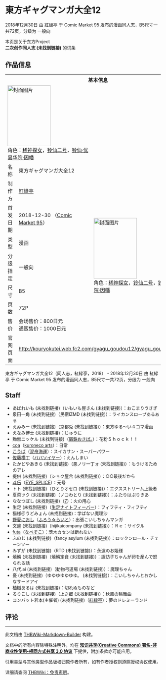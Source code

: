 # 東方ギャグマンガ大全12

<!-- source html: G:\repos\THBWiki-Markdown-Builder\THBWikiMarkdown\Temp\main\1\10\ns0%3A%E6%9D%B1%E6%96%B9%E3%82%AE%E3%83%A3%E3%82%B0%E3%83%9E%E3%83%B3%E3%82%AC%E5%A4%A7%E5%85%A812.html -->

2018年12月30日 由 紅緑亭 于 Comic Market 95 发布的漫画同人志，B5尺寸一共72页，分级为 一般向

本页是关于东方Project  
 **二次创作同人志 (未找到链接)** 的词条
## 作品信息

<table><tbody><tr><th colspan="3">基本信息</th></tr><tr><td class="cover-artwork-mobile" colspan="2"><a href="./文件-東方ギャグマンガ大全12封面.png.md" class="image" title="封面图片"><img alt="封面图片" src="https://upload.thwiki.cc/thumb/2/2a/%E6%9D%B1%E6%96%B9%E3%82%AE%E3%83%A3%E3%82%B0%E3%83%9E%E3%83%B3%E3%82%AC%E5%A4%A7%E5%85%A812%E5%B0%81%E9%9D%A2.png/139px-%E6%9D%B1%E6%96%B9%E3%82%AE%E3%83%A3%E3%82%B0%E3%83%9E%E3%83%B3%E3%82%AC%E5%A4%A7%E5%85%A812%E5%B0%81%E9%9D%A2.png" decoding="async" loading="lazy" width="139" height="196" srcset="https://upload.thwiki.cc/thumb/2/2a/%E6%9D%B1%E6%96%B9%E3%82%AE%E3%83%A3%E3%82%B0%E3%83%9E%E3%83%B3%E3%82%AC%E5%A4%A7%E5%85%A812%E5%B0%81%E9%9D%A2.png/208px-%E6%9D%B1%E6%96%B9%E3%82%AE%E3%83%A3%E3%82%B0%E3%83%9E%E3%83%B3%E3%82%AC%E5%A4%A7%E5%85%A812%E5%B0%81%E9%9D%A2.png 1.5x, https://upload.thwiki.cc/thumb/2/2a/%E6%9D%B1%E6%96%B9%E3%82%AE%E3%83%A3%E3%82%B0%E3%83%9E%E3%83%B3%E3%82%AC%E5%A4%A7%E5%85%A812%E5%B0%81%E9%9D%A2.png/277px-%E6%9D%B1%E6%96%B9%E3%82%AE%E3%83%A3%E3%82%B0%E3%83%9E%E3%83%B3%E3%82%AC%E5%A4%A7%E5%85%A812%E5%B0%81%E9%9D%A2.png 2x" data-file-width="708" data-file-height="1000"></a><div class="cover-char">角色：<a href="./稀神探女.md" title="稀神探女">稀神探女</a>，<a href="./Reisen.md" title="Reisen">铃仙二号</a>，<a href="./铃仙·优昙华院·因幡.md" title="铃仙·优昙华院·因幡">铃仙·优昙华院·因幡</a></div></td>
</tr><tr><td class="label">名称</td><td colspan="2"> 東方ギャグマンガ大全12 </td></tr><tr><td class="label">制作方</td><td><a href="./紅緑亭.md" title="紅緑亭">紅緑亭</a></td><td class="cover-artwork" rowspan="7" style="min-width:196px;"><a href="./文件-東方ギャグマンガ大全12封面.png.md" class="image" title="封面图片"><img alt="封面图片" src="https://upload.thwiki.cc/thumb/2/2a/%E6%9D%B1%E6%96%B9%E3%82%AE%E3%83%A3%E3%82%B0%E3%83%9E%E3%83%B3%E3%82%AC%E5%A4%A7%E5%85%A812%E5%B0%81%E9%9D%A2.png/139px-%E6%9D%B1%E6%96%B9%E3%82%AE%E3%83%A3%E3%82%B0%E3%83%9E%E3%83%B3%E3%82%AC%E5%A4%A7%E5%85%A812%E5%B0%81%E9%9D%A2.png" decoding="async" loading="lazy" width="139" height="196" srcset="https://upload.thwiki.cc/thumb/2/2a/%E6%9D%B1%E6%96%B9%E3%82%AE%E3%83%A3%E3%82%B0%E3%83%9E%E3%83%B3%E3%82%AC%E5%A4%A7%E5%85%A812%E5%B0%81%E9%9D%A2.png/208px-%E6%9D%B1%E6%96%B9%E3%82%AE%E3%83%A3%E3%82%B0%E3%83%9E%E3%83%B3%E3%82%AC%E5%A4%A7%E5%85%A812%E5%B0%81%E9%9D%A2.png 1.5x, https://upload.thwiki.cc/thumb/2/2a/%E6%9D%B1%E6%96%B9%E3%82%AE%E3%83%A3%E3%82%B0%E3%83%9E%E3%83%B3%E3%82%AC%E5%A4%A7%E5%85%A812%E5%B0%81%E9%9D%A2.png/277px-%E6%9D%B1%E6%96%B9%E3%82%AE%E3%83%A3%E3%82%B0%E3%83%9E%E3%83%B3%E3%82%AC%E5%A4%A7%E5%85%A812%E5%B0%81%E9%9D%A2.png 2x" data-file-width="708" data-file-height="1000"></a><div class="cover-char">角色：<a href="./稀神探女.md" title="稀神探女">稀神探女</a>，<a href="./Reisen.md" title="Reisen">铃仙二号</a>，<a href="./铃仙·优昙华院·因幡.md" title="铃仙·优昙华院·因幡">铃仙·优昙华院·因幡</a></div></td>
</tr><tr><td class="label">首发日期</td><td>2018-12-30&#160;（<a href="/展会作品列表?e=Comic+Market%2395">Comic Market 95</a>）</td></tr><tr><td class="label">类型</td><td>漫画</td></tr><tr><td class="label">分级指定</td><td>一般向</td></tr><tr><td class="label">尺寸</td><td>B5</td></tr><tr><td class="label">页数</td><td>72P</td></tr><tr><td class="label">售价</td><td>会场售价：800日元<br>通贩售价：1000日元</td></tr>
<tr><td class="label">官网页面</td><td colspan="2"><a rel="nofollow" class="external free" href="http://kouryokutei.web.fc2.com/gyagu_goudou12/gyagu_goudou12.html">http://kouryokutei.web.fc2.com/gyagu_goudou12/gyagu_goudou12.html</a></td></tr></tbody></table>

東方ギャグマンガ大全12（同人志，紅緑亭，2018） - 2018年12月30日 由 紅緑亭 于 Comic Market 95 发布的漫画同人志，B5尺寸一共72页，分级为 一般向
## Staff

- あばれいも (未找到链接)（いもいも屋さん (未找到链接)）：おこまりうさぎ
- 泉田一角 (未找到链接)（民宿IZMD (未找到链接)）：ライカンスロープあるある
- えゐみー (未找到链接)（京都兎 (未找到链接)）：東方ゆる～い４コマ漫画
- えなみ博士 (未找到链接)：じゅうに
- 黝無ニッケル (未找到链接)（[屑鉄おきば。](./屑鉄おきば。.md)）：花粉Ｓｈｏｃｋ！！
- [coa](./coa.md)（[kuroneco arts](./kuronecoarts.md)）：日常
- [こうば](./こうば.md)（[泥舟海運](./泥舟海運.md)）：スイカサン・スーパーパワー
- [佐藤横丁](./佐藤横丁.md)（[ババソイヤー](./ババソイヤー.md)）：えんしまい
- たかどやあきら (未找到链接)（悪ノリ一丁ォ (未找到链接)）：もうけるためのアレ
- 提供 (未找到链接)（ショク屋合 (未找到链接)）：○○最後だから
- [斗伝](./斗伝.md)（[EYE_SPLICE](./Eye_Splice（同人专辑）.md)）：元号
- トト (未找到链接)（ひとりオセロ (未找到链接)）：エクスストリーム上級者
- 夏菜ツク (未找到链接)（ノコわとり (未找到链接)）：ふたりはぷりきあ
- ななつぼし (未找到链接)（[7](./赤蛮奇.md)）：火の用心
- 生足 (未找到链接)（[生足ナイトフィーバー](./生足ナイトフィーバー.md)）：フィフティ・フィフティ
- 猫様＠うどみょん (未找到链接)：学ばない魔理沙
- [野愛におし](./野愛におし.md)（[ふろう☆らいと](./ふろう☆らいと.md)）：出張こいしちゃんマンガ
- 文違 (未找到链接)（hijikaicompany (未找到链接)）：Ｒｅ：サイクル
- [futa](./futa.md)（[なべぞこ](./なべぞこ.md)）：茨木カセンは断れない
- ふのじ (未找到链接)（fancy asylum (未找到链接)）：ロックンロール・チェーンソー
- みずが (未找到链接)（RTD (未找到链接)）：永遠のお姫様
- 焼鯖 (未找到链接)（焼鯖定食 (未找到链接)）：諏訪子ちゃんが卵を産んで怒られる話
- 八代.ai (未找到链接)（動物弓道場 (未找到链接)）：魔理ちゃん
- 憂 (未找到链接)（ゆゆゆゆゆゆゆ。 (未找到链接)）：こいしちゃんとおかしなサードアイ
- 柚樹あるは (未找到链接)：切れぬものなど
- るりこし (未找到链接)（上之郷 (未找到链接)）：秋風の輪舞曲
- コンバット若本(主催者) (未找到链接)（[紅緑亭](./紅緑亭.md)）：夢のドレミーランド


## 评论




---

此文档由 [THBWiki-Markdown-Builder](https://github.com/Delsin-Yu/THBWiki-Markdown-Builder) 构建。

文档中的所有内容除特殊注明外，均在 [**知识共享(Creative Commons) 署名-非商业性使用-相同方式共享 3.0 协议**](https://creativecommons.org/licenses/by-sa/3.0/deed.zh-hans) 下提供，附加条款亦可能应用。

引用类型与其他类型作品版权归原作者所有，如有作者授权则遵照授权协议使用。

详细请查阅 [THBWiki：免责声明](https://thbwiki.cc/THBWiki:%E5%85%8D%E8%B4%A3%E5%A3%B0%E6%98%8E)。

